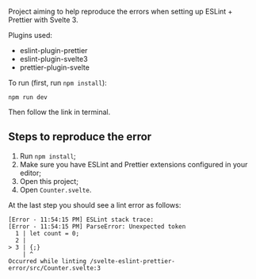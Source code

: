 Project aiming to help reproduce the errors when setting up ESLint + Prettier with Svelte 3.

Plugins used:
- eslint-plugin-prettier
- eslint-plugin-svelte3
- prettier-plugin-svelte

To run (first, run `npm install`):

```
npm run dev
```

Then follow the link in terminal.

## Steps to reproduce the error

1. Run `npm install`;
2. Make sure you have ESLint and Prettier extensions configured in your editor;
3. Open this project;
4. Open `Counter.svelte`.

At the last step you should see a lint error as follows:

```
[Error - 11:54:15 PM] ESLint stack trace:
[Error - 11:54:15 PM] ParseError: Unexpected token
  1 | let count = 0;
  2 |
> 3 | {;}
    | ^
Occurred while linting /svelte-eslint-prettier-error/src/Counter.svelte:3
```
